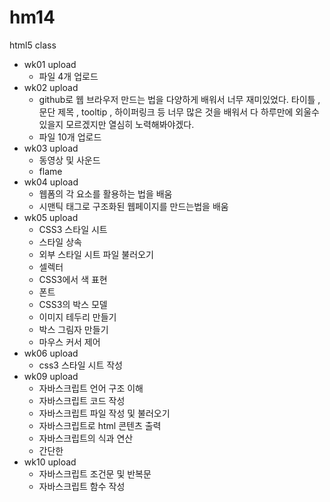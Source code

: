 # hm14
html5 class
- wk01 upload
  - 파일 4개 업로드
- wk02 upload
  - github로 웹 브라우저 만드는 법을 다양하게 배워서 너무 재미있었다. 타이틀 , 문단 제목 , tooltip , 하이퍼링크 등 너무 많은 것을 배워서 다 하루만에 외울수 있을지 모르겠지만 열심히 노력해봐야겠다.
  - 파일 10개 업로드
- wk03 upload
  - 동영상 및 사운드
  - flame 
- wk04 upload
  - 웹폼의 각 요소를 활용하는 법을 배움
  - 시맨틱 태그로 구조화된 웹페이지를 만드는법을 배움
- wk05 upload
  - CSS3 스타일 시트
  - 스타일 상속
  - 외부 스타일 시트 파일 불러오기
  - 셀렉터
  - CSS3에서 색 표현
  - 폰트
  - CSS3의 박스 모델
  - 이미지 테두리 만들기
  - 박스 그림자 만들기
  - 마우스 커서 제어
- wk06 upload
  - css3 스타일 시트 작성
- wk09 upload
  - 자바스크립트 언어 구조 이해
  - 자바스크립트 코드 작성
  - 자바스크립트 파일 작성 및 불러오기
  - 자바스크립트로 html 콘텐츠 출력
  - 자바스크립트의 식과 연산
  - 간단한  
- wk10 upload
  - 자바스크립트 조건문 및 반복문
  - 자바스크립트 함수 작성
